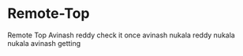 # Remote-Top
Remote Top Avinash reddy check it once
avinash nukala reddy nukala 
nukala avinash getting
